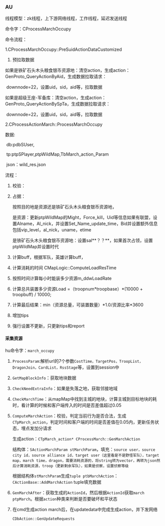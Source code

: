 ### AU

线程模型：zk线程，上下游网络线程，工作线程，延迟发送线程

命令字：CProcessMarchOccupy

命令流程：

1.CProcessMarchOccupy::PreSuidActionDataCustomized

1. 预拉取数据

​		如果是铁矿石头木头粮食银币资源地：清空action，生成action：GenProto_QueryActionByAid，生成数据拉取请求：

​			downnode=22，设置uid，sid，aid等，拉取数据

​	 	如果是超级王座-军备库：清空action，生成action：GenProto_QueryActionBySpTa，生成数据拉取请求：

​			downnode=22，设置uid，sid，aid等，拉取数据

2.CProcessActionMarch::ProcessMarchOccupy

数据:

​	db:pdbSUser,

​	tp:ptpSPlayer,ptpWildMap,TbMarch_action_Param

​	json：wild_res.json

流程：

1. 校验：

    

2. 占据：

   按照目的地是资源还是铁矿石头木头粮食银币资源地，

   是资源：更新ptpWildMap的Might，Force_kill，Uid等信息如果有联盟，设置Alname，Al_nick，并设置Set_Name_update_time，Bid并设置额外信息包括vip_level，al_nick，uname，etime

   是铁矿石头木头粮食银币资源地：设置sal**？？**，如果首次占领，设置ptpWildMap并设置时代

3. 计算buff，根据军队，英雄计算buff，

4. 计算消耗的时间  CMapLogic::ComputeLoadResTime

5. 按照时间计算每小时能装多少资源m_ddwLoadRate

6. 计算总共装置多少资源Load =（troopnum*troopbase）\*(10000 + troopbuff) / 10000;

7. 计算最后结果：min（资源总量，可装置数量）*1.0/资源比率\*3600

8. 增加tips

9. 强行设置不更新，只更新tips和report



#### 采集资源

hu命令字：`march_occupy`

1. `ProcessParam`:解析url的7个参数`CostTime，TargetPos，TroopList，DragonJoin，CardList，RssStage`等，设置到session中

2. `GetMapBlockInfo`：获取地块数据

3. `CheckNeedExtraInfo`：如果是失落之地，获取邻接地域

4. `CheckMarchTime`：从mapMap中找到主城的地块，计算主城到目标地块的耗时，看计算的时候和客户端传入的时间是否差值超过0.05

5. `ComputeMarchAction`：校验，判定当前行为是否合法，生成`CTpMarch_action`，判定时间和客户端的时间是否差值在0.05内，更新任务状态，埋点发加分请求

   生成action：`CTpMarch_action* CProcessMarch::GenMarchAction`

   ​	结构体：`SActionMarchParam stMarchParam`，填充：`source user，source city id，source alliance id，target user（这里看是不是野怪军队），target map，march time，dragon，需要消耗资源的，将string转为vector，再转为json然后计算消耗资源，troop（更新剩余军队），如果是侦察，设置侦察等级`

   ​	根据结构体`stMarchParam`生成`tuple ptbMarchAction`：`CActionBase::AddMarchAction` tuple填充数据

6. `GenMarchAfter`：获取生成的`ActionId`，然后根据`ActionId`获取`march ptpMarch`。根据`action`种类来判断是否要破坏和平状态

7. 在cmd生成action march后，在updatedata中完成生成action，并下发网络

   `CDbAction::GenUpdateRequests`

   

   

​	
